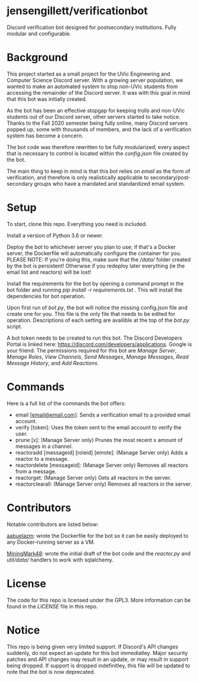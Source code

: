 # jensengillett/verificationbot
Discord verification bot designed for postsecondary institutions. Fully modular and configurable.

# Background
This project started as a small project for the UVic Engineering and Computer Science Discord server. With a growing server population, we wanted to make an automated system to stop non-UVic students from accessing the remainder of the Discord server. It was with this goal in mind that this bot was initially created.

As the bot has been an effective stopgap for keeping trolls and non-UVic students out of our Discord server, other servers started to take notice. Thanks to the Fall 2020 semester being fully online, many Discord servers popped up, some with thousands of members, and the lack of a verification system has become a concern.

The bot code was therefore rewritten to be fully modularized; every aspect that is necessary to control is located within the *config.json* file created by the bot.

The main thing to keep in mind is that this bot relies on *email* as the form of verification, and therefore is only realistically applicable to secondary/post-secondary groups who have a mandated and standardized email system.

# Setup
To start, clone this repo. Everything you need is included.

Install a version of Python 3.6 or newer.

Deploy the bot to whichever server you plan to use; if that's a Docker server, the Dockerfile will automatically configure the container for you. PLEASE NOTE: If you're doing this, make sure that the */data/* folder created by the bot is persistent! Otherwise if you redeploy later everything (ie the email list and reactors) will be lost!

Install the requirements for the bot by opening a command prompt in the bot folder and running *pip install -r requirements.txt* . This will install the dependencies for bot operation.

Upon first run of *bot.py*, the bot will notice the missing config.json file and create one for you. This file is the only file that needs to be edited for operation. Descriptions of each setting are availible at the top of the *bot.py* script.

A bot token needs to be created to run this bot. The Discord Developers Portal is linked here: https://discord.com/developers/applications. Google is your friend. The permissions required for this bot are *Manage Server*, *Manage Roles*, *View Channels*, *Send Messages*, *Manage Messages*, *Read Message History*, and *Add Reactions*. 

# Commands
Here is a full list of the commands the bot offers:
- email [email@email.com]: Sends a verification email to a provided email account.
- verify [token]: Uses the token sent to the email account to verify the user.
- prune [x]: (Manage Server only) Prunes the most recent x amount of messages in a channel.
- reactoradd [messageid] [roleid] [emote]: (Manage Server only) Adds a reactor to a message.
- reactordelete [messageid]: (Manage Server only) Removes all reactors from a message.
- reactorget: (Manage Server only) Gets all reactors in the server.
- reactorclearall: (Manage Server only) Removes all reactors in the server.

# Contributors
Notable contributors are listed below:

[aabuelazm](https://github.com/aabuelazm): wrote the Dockerfile for the bot so it can be easily deployed to any Docker-running server as a VM.

[MiningMark48](https://github.com/MiningMark48): wrote the initial draft of the bot code and the *reactor.py* and *util/data/* handlers to work with sqlalchemy.

# License
The code for this repo is licensed under the GPL3. More information can be found in the *LICENSE* file in this repo.

# Notice
This repo is being given very limited support. If Discord's API changes suddenly, do not expect an update for this bot immediatley. Major security patches and API changes may result in an update, or may result in support being dropped. If support is dropped indefinitley, this file will be updated to note that the bot is now deprecated.
